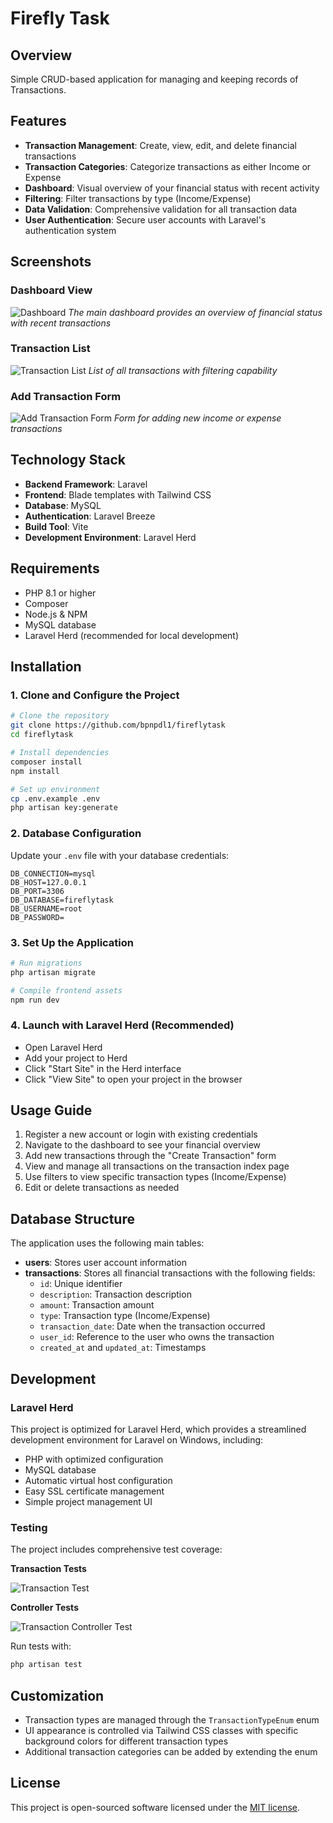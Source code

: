 # Firefly Task

## Overview

Simple CRUD-based application for managing and keeping records of Transactions.

## Features

-   **Transaction Management**: Create, view, edit, and delete financial transactions
-   **Transaction Categories**: Categorize transactions as either Income or Expense
-   **Dashboard**: Visual overview of your financial status with recent activity
-   **Filtering**: Filter transactions by type (Income/Expense)
-   **Data Validation**: Comprehensive validation for all transaction data
-   **User Authentication**: Secure user accounts with Laravel's authentication system

## Screenshots

### Dashboard View

![Dashboard](https://github.com/user-attachments/assets/3d402045-cbe0-4450-9a4e-f7d5943187a0)
_The main dashboard provides an overview of financial status with recent transactions_

### Transaction List

![Transaction List](https://github.com/user-attachments/assets/6a15de99-8237-47a9-8d46-041747cb6d77)
_List of all transactions with filtering capability_

### Add Transaction Form

![Add Transaction Form](https://github.com/user-attachments/assets/c225c823-6779-47e9-8048-7ad58b8a5f41)
_Form for adding new income or expense transactions_

## Technology Stack

-   **Backend Framework**: Laravel
-   **Frontend**: Blade templates with Tailwind CSS
-   **Database**: MySQL
-   **Authentication**: Laravel Breeze
-   **Build Tool**: Vite
-   **Development Environment**: Laravel Herd

## Requirements

-   PHP 8.1 or higher
-   Composer
-   Node.js & NPM
-   MySQL database
-   Laravel Herd (recommended for local development)

## Installation

### 1. Clone and Configure the Project

```bash
# Clone the repository
git clone https://github.com/bpnpdl1/fireflytask
cd fireflytask

# Install dependencies
composer install
npm install

# Set up environment
cp .env.example .env
php artisan key:generate
```

### 2. Database Configuration

Update your `.env` file with your database credentials:

```
DB_CONNECTION=mysql
DB_HOST=127.0.0.1
DB_PORT=3306
DB_DATABASE=fireflytask
DB_USERNAME=root
DB_PASSWORD=
```

### 3. Set Up the Application

```bash
# Run migrations
php artisan migrate

# Compile frontend assets
npm run dev
```

### 4. Launch with Laravel Herd (Recommended)

-   Open Laravel Herd
-   Add your project to Herd
-   Click "Start Site" in the Herd interface
-   Click "View Site" to open your project in the browser

## Usage Guide

1. Register a new account or login with existing credentials
2. Navigate to the dashboard to see your financial overview
3. Add new transactions through the "Create Transaction" form
4. View and manage all transactions on the transaction index page
5. Use filters to view specific transaction types (Income/Expense)
6. Edit or delete transactions as needed

## Database Structure

The application uses the following main tables:

-   **users**: Stores user account information
-   **transactions**: Stores all financial transactions with the following fields:
    -   `id`: Unique identifier
    -   `description`: Transaction description
    -   `amount`: Transaction amount
    -   `type`: Transaction type (Income/Expense)
    -   `transaction_date`: Date when the transaction occurred
    -   `user_id`: Reference to the user who owns the transaction
    -   `created_at` and `updated_at`: Timestamps

## Development

### Laravel Herd

This project is optimized for Laravel Herd, which provides a streamlined development environment for Laravel on Windows, including:

-   PHP with optimized configuration
-   MySQL database
-   Automatic virtual host configuration
-   Easy SSL certificate management
-   Simple project management UI

### Testing

The project includes comprehensive test coverage:

**Transaction Tests**

![Transaction Test](https://github.com/user-attachments/assets/01c3f8b6-f500-48d1-919c-d6335aa170bc)

**Controller Tests**

![Transaction Controller Test](https://github.com/user-attachments/assets/16585d33-0832-4264-b365-21e283a89001)

Run tests with:

```bash
php artisan test
```

## Customization

-   Transaction types are managed through the `TransactionTypeEnum` enum
-   UI appearance is controlled via Tailwind CSS classes with specific background colors for different transaction types
-   Additional transaction categories can be added by extending the enum

## License

This project is open-sourced software licensed under the [MIT license](https://opensource.org/licenses/MIT).
